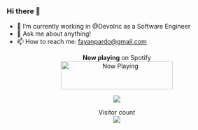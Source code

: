 ### Hi there 👋

- 🔭 I’m currently working in @DevoInc as a Software Engineer
- 💬 Ask me about anything!
- 📫 How to reach me: fayanpardo@gmail.com
<p align="center"> 
    <b>Now playing</b> on Spotify <br>
    <a href="https://boxrhcp.vercel.app/now-playing?open">
        <img src="https://boxrhcp.vercel.app/now-playing" width="256" height="64" alt="Now Playing">
    </a>
</p>

<p align="center"> 
    <a href="https://github.com/anuraghazra/github-readme-stats">
      <!-- Change the `github-readme-stats.anuraghazra1.vercel.app` to `github-readme-stats.vercel.app`  -->
      <img src="https://github-readme-stats.vercel.app/api/top-langs/?username=boxrhcp&theme=radical&hide=html,css"/>
    </a>
</p>

<p align="center"> 
  Visitor count<br>
  <img src="https://profile-counter.glitch.me/boxrchp/count.svg" />
</p>
